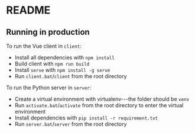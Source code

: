 # README

## Running in production

To run the Vue client in `client`:

- Install all dependencies with `npm install`
- Build client with `npm run build`
- Install `serve` with `npm install -g serve`
- Run `client.bat`/`client` from the root directory

To run the Python server in `server`:

- Create a virtual environment with virtualenv---the folder should be `venv`
- Run `activate.bat`/`activate` from the root directory to enter the virtual environment
- Install dependencies with `pip install -r requirement.txt`
- Run `server.bat`/`server` from the root directory
